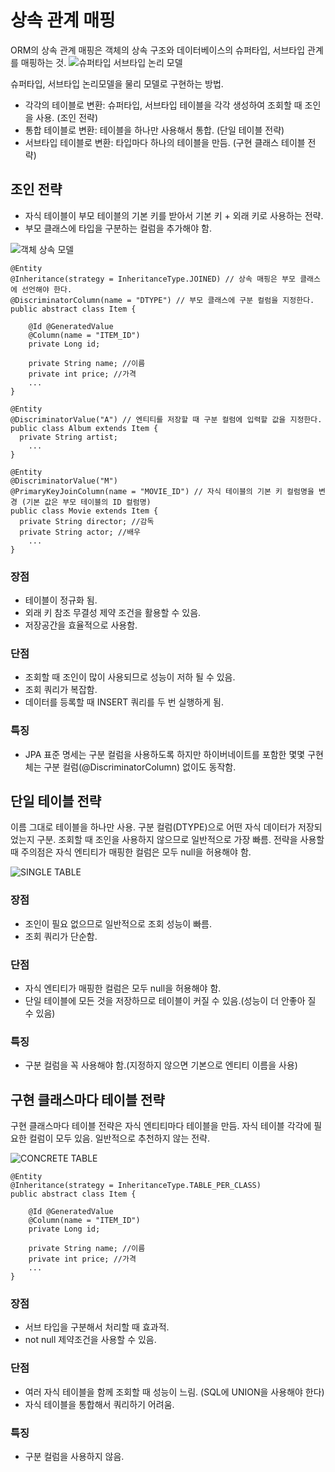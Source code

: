 # 상속 관계 매핑

ORM의 상속 관계 매핑은 객체의 상속 구조와 데이터베이스의 슈퍼타입, 서브타입 관계를 매핑하는 것.
![슈퍼타입 서브타입 논리 모델](https://incheol-jung.gitbook.io/~/files/v0/b/gitbook-28427.appspot.com/o/assets%2F-M5HOStxvx-Jr0fqZhyW%2F-M6xBNg_qefrpc7aASBC%2F-M6xPTN2Xi4KtejBx2ed%2F7-1.png?alt=media&token=e0029cc8-d246-4991-978d-0b00fd607ff9)

슈퍼타입, 서브타입 논리모델을 물리 모델로 구현하는 방법.

- 각각의 테이블로 변환: 슈퍼타입, 서브타입 테이블을 각각 생성하여 조회할 때 조인을 사용. (조인 전략)
- 통합 테이블로 변환: 테이블을 하나만 사용해서 통합. (단일 테이블 전략)
- 서브타입 테이블로 변환: 타입마다 하나의 테이블을 만듬. (구현 클래스 테이블 전략)

## 조인 전략

- 자식 테이블이 부모 테이블의 기본 키를 받아서 기본 키 + 외래 키로 사용하는 전략.
- 부모 클래스에 타입을 구분하는 컬럼을 추가해야 함.

![객체 상속 모델](https://incheol-jung.gitbook.io/~/files/v0/b/gitbook-28427.appspot.com/o/assets%2F-M5HOStxvx-Jr0fqZhyW%2F-M6xBNg_qefrpc7aASBC%2F-M6xPVyvRiM_xKVHfWVr%2F7-2.png?alt=media&token=5ecbb6fc-9162-4bd3-9b1e-cc92058d657e)

```
@Entity
@Inheritance(strategy = InheritanceType.JOINED) // 상속 매핑은 부모 클래스에 선언해야 한다.
@DiscriminatorColumn(name = "DTYPE") // 부모 클래스에 구분 컬럼을 지정한다.
public abstract class Item {

	@Id @GeneratedValue
	@Column(name = "ITEM_ID")
	private Long id;

	private String name; //이름
	private int price; //가격
	...
}

@Entity
@DiscriminatorValue("A") // 엔티티를 저장할 때 구분 컬럼에 입력할 값을 지정한다.
public class Album extends Item {
  private String artist;
	...
}

@Entity
@DiscriminatorValue("M")
@PrimaryKeyJoinColumn(name = "MOVIE_ID") // 자식 테이블의 기본 키 컬럼명을 변경 (기본 값은 부모 테이블의 ID 컬럼명)
public class Movie extends Item {
  private String director; //감독
  private String actor; //배우
	...
}
```

### 장점

- 테이블이 정규화 됨.
- 외래 키 참조 무결성 제약 조건을 활용할 수 있음.
- 저장공간을 효율적으로 사용함.

### 단점

- 조회할 때 조인이 많이 사용되므로 성능이 저하 될 수 있음.
- 조회 쿼리가 복잡함.
- 데이터를 등록할 때 INSERT 쿼리를 두 번 실행하게 됨.

### 특징

- JPA 표준 명세는 구분 컬럼을 사용하도록 하지만 하이버네이트를 포함한 몇몇 구현체는 구분 컬럼(@DiscriminatorColumn) 없이도 동작함.

## 단일 테이블 전략

이름 그대로 테이블을 하나만 사용. 구분 컬럼(DTYPE)으로 어떤 자식 데이터가 저장되었는지 구분. 조회할 때 조인을 사용하지 않으므로 일반적으로 가장 빠름. 전략을 사용할 때 주의점은 자식 엔티티가 매핑한 컬럼은 모두 null을 허용해야 함.

![SINGLE TABLE](https://incheol-jung.gitbook.io/~/files/v0/b/gitbook-28427.appspot.com/o/assets%2F-M5HOStxvx-Jr0fqZhyW%2F-M6xBNg_qefrpc7aASBC%2F-M6xPY__jL6Vm-M2POjw%2F7-3.png?alt=media&token=3ededb5b-027b-471a-971e-73057134178b)

### 장점

- 조인이 필요 없으므로 일반적으로 조회 성능이 빠름.
- 조회 쿼리가 단순함.

### 단점

- 자식 엔티티가 매핑한 컬럼은 모두 null을 허용해야 함.
- 단일 테이블에 모든 것을 저장하므로 테이블이 커질 수 있음.(성능이 더 안좋아 질 수 있음)

### 특징

- 구분 컬럼을 꼭 사용해야 함.(지정하지 않으면 기본으로 엔티티 이름을 사용)

## 구현 클래스마다 테이블 전략

구현 클래스마다 테이블 전략은 자식 엔티티마다 테이블을 만듬. 자식 테이블 각각에 필요한 컬럼이 모두 있음. 일반적으로 추천하지 않는 전략.

![CONCRETE TABLE](https://incheol-jung.gitbook.io/~/files/v0/b/gitbook-28427.appspot.com/o/assets%2F-M5HOStxvx-Jr0fqZhyW%2F-M6xBNg_qefrpc7aASBC%2F-M6xP_g3MaewX66FTRYn%2F7-4.png?alt=media&token=47a71198-caed-495c-ae77-0a34449f52b5)

```
@Entity
@Inheritance(strategy = InheritanceType.TABLE_PER_CLASS)
public abstract class Item {

	@Id @GeneratedValue
	@Column(name = "ITEM_ID")
	private Long id;

	private String name; //이름
	private int price; //가격
	...
}
```

### 장점

- 서브 타입을 구분해서 처리할 때 효과적.
- not null 제약조건을 사용할 수 있음.

### 단점

- 여러 자식 테이블을 함께 조회할 때 성능이 느림. (SQL에 UNION을 사용해야 한다)
- 자식 테이블을 통합해서 쿼리하기 어려움.

### 특징

- 구분 컬럼을 사용하지 않음.
